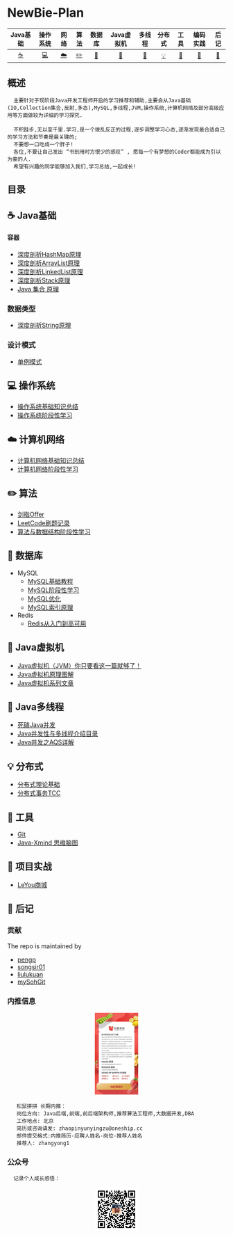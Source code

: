 # NewBie-Plan

|           Java基础             |             操作系统                   |             网络               |             算法                     |               数据库                   |          Java虚拟机            |               多线程                 |                分布式                  |              工具              |                  编码实践             |                 后记                  |
| :----------------------------: | :----------------------------------: | :----------------------------: |     :------------------------------: | :----------------------------------: | :----------------------------: |   :------------------------------: | :----------------------------------: | :----------------------------: | :------------------------------: | :----------------------------------: |
| [:coffee:](#coffee-Java基础)    | [:computer:](#computer-操作系统)      | [:cloud:](#cloud-计算机网络)     | [:pencil2:](#pencil2-算法)        | [:floppy_disk:](#floppy_disk-数据库)  |[:art:](#art-Java虚拟机)         | [:couple:](#coffee-Java多线程) | [:bulb:](#bulb-分布式) | [:hammer:](#hammer-工具) | [:speak_no_evil:](#speak_no_evil-项目实战) | [:memo:](#memo-后记) |
## 概述
```
  主要针对于现阶段Java开发工程师开启的学习推荐和辅助,主要会从Java基础(IO,Collection集合,反射,多态),MySQL,多线程,JVM,操作系统,计算机网络及部分高级应用等方面做较为详细的学习探究.
  
  不积跬步,无以至千里.学习,是一个拨乱反正的过程,逐步调整学习心态,逐渐发现最合适自己的学习方法和节奏是最关键的;
  不要想一口吃成一个胖子!
  各位,不要让自己发出 “书到用时方恨少的感叹” , 愿每一个有梦想的Coder都能成为引以为豪的人.
  希望有兴趣的同学能够加入我们,学习总结,一起成长!
```
## 目录
## :coffee: Java基础
#### 容器
  - [深度剖析HashMap原理](/notes/Java基础/Java-容器/Map/HashMap.md)<br>
  - [深度剖析ArrayList原理](/notes/Java基础/Java-容器/Collection集合/基础知识/ArrayList.md)<br>
  - [深度剖析LinkedList原理](/notes/Java基础/Java-容器/Collection集合/基础知识/LinkedList.md)<br>
  - [深度剖析Stack原理](/notes/Java基础/Java-容器/Collection集合/基础知识/Stack.md)
  - [Java 集合 原理](https://blog.csdn.net/qq_38293564/column/info/23914)
### 数据类型
 - [深度剖析String原理](/notes/Java基础/Java-数据类型/引用数据类型/String.md)
### 设计模式
 - [单例模式](/notes/设计模式/单例模式.md)
## :computer: 操作系统
 - [操作系统基础知识总结](https://blog.csdn.net/qq_35564813/article/details/80651259)
 - [操作系统阶段性学习](https://blog.csdn.net/qq_31278903/article/category/7954154)
## :cloud: 计算机网络
 - [计算机网络基础知识总结](https://blog.csdn.net/qq_34337272/article/details/81776275)
 - [计算机网络阶段性学习](https://blog.csdn.net/qq_35533401/article/category/7507100/)
## :pencil2: 算法
 - [剑指Offer](http://www.zhenganwen.top/posts/72fb66ce/)
 - [LeetCode刷题记录](https://github.com/h2pl/leetcode)
 - [算法与数据结构阶段性学习](https://www.geeksforgeeks.org/fundamentals-of-algorithms/)
## :floppy_disk: 数据库
 - MySQL
   - [MySQL基础教程](http://www.runoob.com/mysql/mysql-tutorial.html)
   - [MySQL阶段性学习](https://guobinhit.blog.csdn.net/column/info/16138/)
   - [MySQL优化](http://www.zhenganwen.top/posts/62645e84/)
   - [MySQL索引原理](https://blog.csdn.net/u013967628/article/details/84305511)
 - Redis
   - [Redis从入门到高可用](https://www.bilibili.com/video/av48611210)
## :art: Java虚拟机
 - [Java虚拟机（JVM）你只要看这一篇就够了！](https://blog.csdn.net/qq_41701956/article/details/81664921)
 - [Java虚拟机原理图解](https://blog.csdn.net/u010349169/column/info/jvm-principle)
 - [Java虚拟机系列文章](http://www.ityouknow.com/java.html)
## :couple: Java多线程
 - [死磕Java并发](http://cmsblogs.com/?p=2611)
 - [Java并发性与多线程介绍目录](http://ifeve.com/java-concurrency-thread-directory/)
 - [Java并发之AQS详解](https://www.cnblogs.com/waterystone/p/4920797.html) 
## :bulb: 分布式
 - [分布式理论基础](https://github.com/xingshaocheng/architect-awesome/blob/master/README.md#%E5%88%86%E5%B8%83%E5%BC%8F%E4%B8%80%E8%87%B4)
 - [分布式事务TCC](https://github.com/553899811/NewBie-Plan/blob/master/notes/%E5%88%86%E5%B8%83%E5%BC%8F/%E5%88%86%E5%B8%83%E5%BC%8F%E4%BA%8B%E5%8A%A1/README.md)
## :hammer: 工具
 - [Git](/notes/工具及组件/Git.md)
 - [Java-Xmind 思维脑图](https://github.com/553899811/Java-Xmind)
## :speak_no_evil: 项目实战
 - [LeYou商城](https://space.bilibili.com/248011590/video) 
 
## :memo: 后记
### 贡献
 The repo is maintained by

 - [pengp](https://github.com/pengp)</br>
 - [songsir01](https://github.com/songsir01)</br>
 - [liulukuan](https://github.com/liulukuan)</br>
 - [mySohGit](https://github.com/mySohGit)
### 内推信息
   <center>
    <img src="about/songshu.jpg" width="20%" height="20%"/>
   </center>

```
   松鼠拼拼 长期内推： 
   岗位方向: Java后端,前端,前后端架构师,推荐算法工程师,大数据开发,DBA
   工作地点: 北京
   简历或咨询请发: zhaopinyunyingzu@oneship.cc
   邮件提交格式:内推简历-应聘人姓名-岗位-推荐人姓名
   推荐人: zhangyong1
```
    
### 公众号
```
  记录个人成长感悟：
```
<center>
<img src="about/conghuajidan.jpg" width="20%" height="20%"/>
</center>



  
